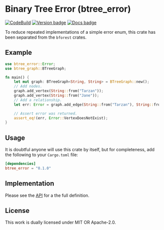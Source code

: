 # Binary Tree Error (btree_error)

[![CodeBuild]][CodeBuild]
[![Version badge]][crates.io]
[![Docs badge]][docs.rs]

[CodeBuild]: https://codebuild.us-east-1.amazonaws.com/badges?uuid=eyJlbmNyeXB0ZWREYXRhIjoiaWV1SWhZbW5QTEhoL0lnZEpKb1ZxZGNQUnlDZStkQ01yTWhSMm5wUFNTc0xLRlUyQ1JUdkwvKzRhRTQ0c1YxOGNRTzJORjY4T2d1WFRsSWRJMy9hS0Q0PSIsIml2UGFyYW1ldGVyU3BlYyI6IkE5dE1Fa2xwdUZNVmU2eFYiLCJtYXRlcmlhbFNldFNlcmlhbCI6MX0%3D&branch=main
[Version badge]: https://img.shields.io/crates/v/btree_error
[crates.io]: https://crates.io/crates/btree_error
[Docs badge]: https://img.shields.io/badge/docs.rs-rustdoc-blue
[docs.rs]: https://docs.rs/btree_error/

To reduce repeated implementations of a simple error enum, this crate
has been separated from the `bforest` crates. 

## Example
```rust
use btree_error::Error;
use btree_graph::BTreeGraph;

fn main() {
    let mut graph: BTreeGraph<String, String> = BTreeGraph::new();
    // Add nodes.
    graph.add_vertex(String::from("Tarzan"));
    graph.add_vertex(String::from("Jane"));
    // Add a relationship.
    let err: Error = graph.add_edge(String::from("Tarzan"), String::from("Sabor"), String::from("Hates")).unwrap_err();

    // Assert error was returned.
    assert_eq!(err, Error::VertexDoesNotExist);
}
```

## Usage

It is doubtful anyone will use this crate by itself, but for completeness,
add the following to your `Cargo.toml` file:
```toml
[dependencies]
btree_error = "0.1.0"
```

## Implementation

Please see the [API](src/error/mod.rs) for a the full definition.

## License

This work is dually licensed under MIT OR Apache-2.0.